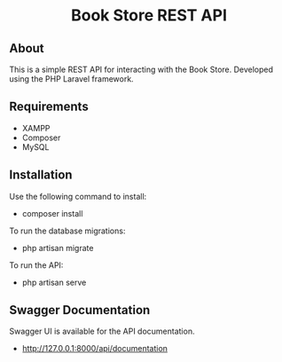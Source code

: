 <h1 align="center">Book Store REST API</h1>

## About
This is a simple REST API for interacting with the Book Store. Developed using the PHP Laravel framework.
## Requirements

- XAMPP
- Composer
- MySQL

## Installation

Use the following command to install:
- composer install

To run the database migrations:
- php artisan migrate

To run the API:
- php artisan serve

## Swagger Documentation
Swagger UI is available for the API documentation.
- http://127.0.0.1:8000/api/documentation
